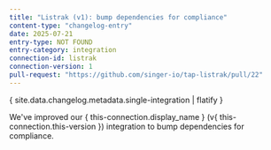```yaml
---
title: "Listrak (v1): bump dependencies for compliance"
content-type: "changelog-entry"
date: 2025-07-21
entry-type: NOT FOUND
entry-category: integration
connection-id: listrak
connection-version: 1
pull-request: "https://github.com/singer-io/tap-listrak/pull/22"
---
```

{ site.data.changelog.metadata.single-integration | flatify }

We've improved our { this-connection.display_name } (v{ this-connection.this-version }) integration to bump dependencies for compliance.